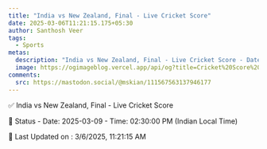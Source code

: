 ```yaml
---
title: "India vs New Zealand, Final - Live Cricket Score"
date: 2025-03-06T11:21:15.175+05:30
author: Santhosh Veer
tags:
  - Sports
metas:
  description: "India vs New Zealand, Final - Live Cricket Score - Date: 2025-03-09 - Time: 02:30:00 PM (Indian Local Time)"
  image: https://ogimageblog.vercel.app/api/og?title=Cricket%20Score%20%F0%9F%8F%8F
comments:
  src: https://mastodon.social/@mskian/111567563137946177
---
```


✅ India vs New Zealand, Final - Live Cricket Score

📑 Status - Date: 2025-03-09 - Time: 02:30:00 PM (Indian Local Time)

<!--more-->

📝 Last Updated on : 3/6/2025, 11:21:15 AM
